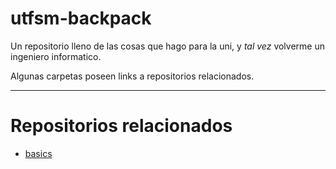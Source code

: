 # utfsm-backpack

Un repositorio lleno de las cosas que hago para la uni, y _tal vez_ volverme un ingeniero informatico.

Algunas carpetas poseen links a repositorios relacionados.

---

# Repositorios relacionados

* [basics](https://github.com/moxwel/basics)

